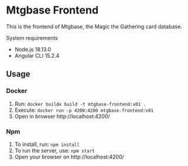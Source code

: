 # Mtgbase Frontend

This is the frontend of Mtgbase, the Magic the Gathering card database.

System requirements

- Node.js 18.13.0
- Angular CLI 15.2.4

## Usage

### Docker

1. Run: `docker buildx build -t mtgbase-frontend:v01 .`
1. Execute: `docker run -p 4200:4200 mtgbase-frontend:v01`
1. Open in browser http://localhost:4200/

### Npm

1. To install, run: `npm install`
1. To run the server, use: `npm start`
1. Open your browser on http://localhost:4200/
